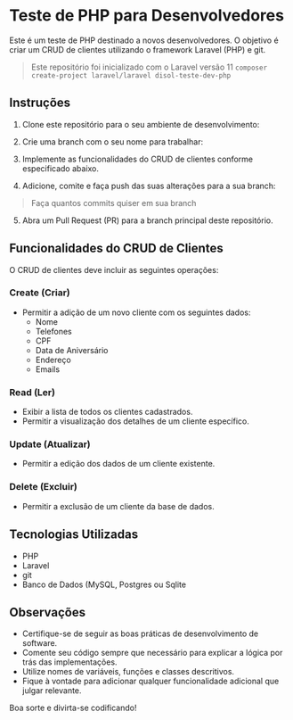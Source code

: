 # Teste de PHP para Desenvolvedores

Este é um teste de PHP destinado a novos desenvolvedores. O objetivo é criar um CRUD de clientes utilizando o framework Laravel (PHP) e git.

> Este repositório foi inicializado com o Laravel versão 11 `composer create-project laravel/laravel disol-teste-dev-php`

## Instruções

1. Clone este repositório para o seu ambiente de desenvolvimento:

2. Crie uma branch com o seu nome para trabalhar:

3. Implemente as funcionalidades do CRUD de clientes conforme especificado abaixo.

4. Adicione, comite e faça push das suas alterações para a sua branch:

> Faça quantos commits quiser em sua branch

5. Abra um Pull Request (PR) para a branch principal deste repositório.

## Funcionalidades do CRUD de Clientes

O CRUD de clientes deve incluir as seguintes operações:

### Create (Criar)

- Permitir a adição de um novo cliente com os seguintes dados:
  - Nome
  - Telefones
  - CPF
  - Data de Aniversário
  - Endereço
  - Emails

### Read (Ler)

- Exibir a lista de todos os clientes cadastrados.
- Permitir a visualização dos detalhes de um cliente específico.

### Update (Atualizar)

- Permitir a edição dos dados de um cliente existente.

### Delete (Excluir)

- Permitir a exclusão de um cliente da base de dados.

## Tecnologias Utilizadas

- PHP
- Laravel
- git
- Banco de Dados (MySQL, Postgres ou Sqlite

## Observações

- Certifique-se de seguir as boas práticas de desenvolvimento de software.
- Comente seu código sempre que necessário para explicar a lógica por trás das implementações.
- Utilize nomes de variáveis, funções e classes descritivos.
- Fique à vontade para adicionar qualquer funcionalidade adicional que julgar relevante.

Boa sorte e divirta-se codificando!
